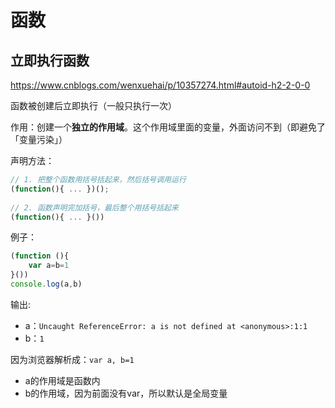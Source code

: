 # 函数
## 立即执行函数

https://www.cnblogs.com/wenxuehai/p/10357274.html#autoid-h2-2-0-0

函数被创建后立即执行（一般只执行一次）

作用：创建一个**独立的作用域**。这个作用域里面的变量，外面访问不到（即避免了「变量污染」）

声明方法：

``` js
// 1. 把整个函数用括号括起来，然后括号调用运行
(function(){ ... })();
    
// 2. 函数声明完加括号，最后整个用括号括起来
(function(){ ... }())
```

例子：

``` js
(function (){
    var a=b=1
}())
console.log(a,b)
```

输出:

- a：`Uncaught ReferenceError: a is not defined
      at <anonymous>:1:1`
- b：`1`

因为浏览器解析成：`var a, b=1`

- a的作用域是函数内
- b的作用域，因为前面没有var，所以默认是全局变量
